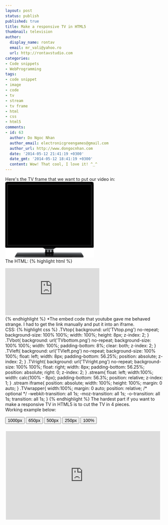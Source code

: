 ```yaml
---
layout: post
status: publish
published: true
title: Make a responsive TV in HTML5
thumbnail: television
author:
  display_name: rontav
  email: mr_vali@yahoo.ro
  url: http://rontavstudio.com
categories:
- Code snippets
- WebProgramming
tags:
- code snippet
- image
- code
- tv
- stream
- tv frame
- html
- css
- html5
comments:
- id: 63
  author: Do Ngoc Nhan
  author_email: electronicgreengames@gmail.com
  author_url: http://www.dongocnhan.com
  date: '2014-05-12 21:41:19 +0300'
  date_gmt: '2014-05-12 18:41:19 +0300'
  content: Wow! That cool, I love it! ^_^
---
```

Here's the TV frame that we want to put our video in:
<img class="size-full wp-image-526" alt="tv" src="/images/posts/tv.png" width="282" height="241">
<br>
The HTML:
{% highlight html %}
<div class="TVwrapper">
    <div class="TVtop"></div>
    <div class="TVleft"></div>
    <div class="stream">
           <!-- Put your embed code here, but do not declare width and height -->
           <iframe src="http://www.youtube.com/embed/inKWORx42Ns" frameborder="0"></iframe>
        </div>
    <div class="TVright"></div>
    <div class="TVbot"></div>
</div>
{% endhighlight %}
*The embed code that youtube gave me behaved strange. I had to get the link&nbsp;manually and put it into an iframe.
<br>
CSS:
{% highlight css %}
.TVtop{
    background: url('TVtop.png') no-repeat;
    background-size: 100% 100%;
    width: 100%;
    height: 8px;
    z-index: 2;
}
.TVbot{
    background: url('TVbottom.png') no-repeat;
    background-size: 100% 100%;
    width: 100%;
    padding-bottom: 8%;
    clear: both;
    z-index: 2;
}
.TVleft{
    background: url('TVleft.png') no-repeat;
    background-size: 100% 100%;
    float: left;
    width: 8px;
    padding-bottom: 56.25%;
    position: absolute;
    z-index: 2;
}
.TVright{
    background: url('TVright.png') no-repeat;
    background-size: 100% 100%;
    float: right;
    width: 8px;
    padding-bottom: 56.25%;
    position: absolute;
    right: 0;
    z-index: 2;
}
.stream{
    float: left;
    width:100%;
    width: calc(100% - 8px);
    padding-bottom: 56.3%;
    position: relative;
    z-index: 1;
}
.stream iframe{
    position: absolute;
    width: 100%;
    height: 100%;
    margin: 0 auto;
}
.TVwrapper{
    width:100%;
    margin: 0 auto;
    position: relative;
    /* optional */
    -webkit-transition: all 1s;
    -moz-transition: all 1s;
    -o-transition: all 1s;
    transition: all 1s;
}
{% endhighlight %}
The hardest part if you want to make a responsive TV in HTML5 is to cut the TV in 4 pieces.
<br>
Working example below:

<div class="text-center" style="margin: 15px 0;">
    <button style="color: #000;font-size: 14px;" onclick="document.getElementById('tvWrapper').style.width = '1000px';">1000px</button>
    <button style="color: #000;font-size: 14px;" onclick="document.getElementById('tvWrapper').style.width = '650px';">650px</button>
    <button style="color: #000;font-size: 14px;" onclick="document.getElementById('tvWrapper').style.width = '500px';">500px</button>
    <button style="color: #000;font-size: 14px;" onclick="document.getElementById('tvWrapper').style.width = '250px';">250px</button>
    <button style="color: #000;font-size: 14px;" onclick="document.getElementById('tvWrapper').style.width = '100%';">100%</button>
</div>
<div id="tvWrapper" style="margin: 0 auto; width: 500px; -webkit-transition: all 1s; -moz-transition: all 1s; -o-transition: all 1s; transition: all 1s;">
    <div style="width: 100%; margin: 0 auto; position: relative;">
        <div style="background: url('http://s28.postimg.org/3xquvgh31/TVtop.png') no-repeat; background-size: 100% 100%; width: 100%; height: 8px; z-index: 2;"></div>
        <div style="background: url('http://s28.postimg.org/3py61tzst/TVleft.png') no-repeat; background-size: 100% 100%; float: left; width: 8px; padding-bottom: 56.25%; position: absolute; z-index: 2;"></div>
        <div style="float: left; width: calc(100% - 8px); padding-bottom: 56.3%; position: relative; z-index: 1;"><iframe width="300" height="150" style="position: absolute; width: 100%; height: 100%; margin: 0 auto;border: 0;" src="http://www.youtube.com/embed/inKWORx42Ns"></iframe></div>
        <div style="background: url('http://s3.postimg.org/vzf09qvk3/TVright.png') no-repeat; background-size: 100% 100%; float: right; width: 8px; padding-bottom: 56.25%; position: absolute; right: 0; z-index: 2;"></div>
        <div style="background: url('http://s24.postimg.org/fxwbp4pv9/TVbottom.png') no-repeat; background-size: 100% 100%; width: 100%; padding-bottom: 8%; clear: both; z-index: 2;"></div>
    </div>
</div>